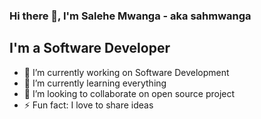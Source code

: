 ### Hi there 👋, I'm Salehe Mwanga - aka sahmwanga

## I'm a Software Developer

- 🔭 I’m currently working on  Software Development
- 🌱 I’m currently learning everything
- 👯 I’m looking to collaborate on open source project
- ⚡ Fun fact: I love to share ideas
